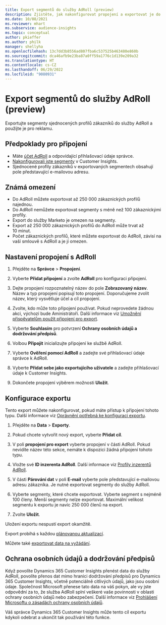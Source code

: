 ```yaml
---
title: Export segmentů do služby AdRoll (preview)
description: Zjistěte, jak nakonfigurovat propojení a exportovat je do AdRoll.
ms.date: 10/08/2021
ms.reviewer: mhart
ms.subservice: audience-insights
ms.topic: conceptual
author: pkieffer
ms.author: philk
manager: shellyha
ms.openlocfilehash: 13c7dd3b8556ad807fba6c537525b463480e860b
ms.sourcegitcommit: dca46afb9e23ba87a0ff59a1776c1d139e209a32
ms.translationtype: HT
ms.contentlocale: cs-CZ
ms.lasthandoff: 06/29/2022
ms.locfileid: "9080931"
---
```

# <a name="export-segments-to-adroll-preview"></a>Export segmentů do služby AdRoll (preview)

Exportujte segmenty sjednocených profilů zákazníků do služby AdRoll a použijte je pro reklamu. 

## <a name="prerequisites-for-a-connection"></a>Předpoklady pro připojení

- Máte [účet AdRoll](https://www.adroll.com/) a odpovídající přihlašovací údaje správce.
- [Nakonfigurovali jste segmenty](segments.md) v Customer Insights.
- Sjednocené profily zákazníků v exportovaných segmentech obsahují pole představující e-mailovou adresu.

## <a name="known-limitations"></a>Známá omezení

- Do AdRoll můžete exportovat až 250 000 zákaznických profilů najednou.
- Do AdRoll nemůžete exportovat segmenty s méně než 100 zákaznickými profily. 
- Export do služby Marketo je omezen na segmenty.
- Export až 250 000 zákaznických profilů do AdRoll může trvat až 10 minut. 
- Počet zákaznických profilů, které můžete exportovat do AdRoll, závisí na vaší smlouvě s AdRoll a je jí omezen.

## <a name="set-up-connection-to-adroll"></a>Nastavení propojení s AdRoll

1. Přejděte na **Správce** > **Propojení**.

1. Vyberte **Přidat připojení** a zvolte **AdRoll** pro konfiguraci připojení.

1. Dejte propojení rozpoznatelný název do pole **Zobrazovaný název**. Název a typ propojení popisují toto propojení. Doporučujeme zvolit název, který vysvětluje účel a cíl propojení.

1. Zvolte, kdo může toto připojení používat. Pokud neprovedete žádnou akci, výchozí bude Aministrátoři. Další informace viz [Umožnění přispěvatelům použít připojení pro export](connections.md#allow-contributors-to-use-a-connection-for-exports).

1. Vyberte **Souhlasím** pro potvrzení **Ochrany osobních údajů a dodržování předpisů**.

1. Volbou **Připojit** inicializujte připojení ke službě AdRoll.

1. Vyberte **Ověření pomocí AdRoll** a zadejte své přihlašovací údaje správce k AdRoll. 

1. Vyberte **Přidat sebe jako exportujícího uživatele** a zadejte přihlašovací údaje k Customer Insights.

1. Dokončete propojení výběrem možnosti **Uložit**.

## <a name="configure-an-export"></a>Konfigurace exportu

Tento export můžete nakonfigurovat, pokud máte přístup k připojení tohoto typu. Další informace viz [Oprávnění potřebná ke konfiguraci exportu](export-destinations.md#set-up-a-new-export).

1. Přejděte na **Data** > **Exporty**.

1. Pokud chcete vytvořit nový export, vyberte **Přidat cíl**.

1. V poli **propojení pro export** vyberte propojení v části AdRoll. Pokud nevidíte název této sekce, nemáte k dispozici žádná připojení tohoto typu.

1. Vložte své **ID inzerenta AdRoll**. Další informace viz [Profily inzerentů AdRoll](https://help.adroll.com/hc/articles/212011838-Advertiser-Profiles).

1. V části **Párování dat** v poli **E-mail** vyberte pole představující e-mailovou adresu zákazníka. Je nutné exportovat segmenty do služby AdRoll.

1. Vyberte segmenty, které chcete exportovat. Vyberte segment s nejméně 100 členy. Menší segmenty nelze exportovat. Maximální velikost segmentu k exportu je navíc 250 000 členů na export. 

1. Zvolte **Uložit**.

Uložení exportu nespustí export okamžitě.

Export probíhá s každou [plánovanou aktualizací](system.md#schedule-tab). 

Můžete také [exportovat data na vyžádání](export-destinations.md#run-exports-on-demand). 


## <a name="data-privacy-and-compliance"></a>Ochrana osobních údajů a dodržování předpisů

Když povolíte Dynamics 365 Customer Insights přenést data do služby AdRoll, povolíte přenos dat mimo hranici dodržování předpisů pro Dynamics 365 Customer Insights, včetně potenciálně citlivých údajů, jako jsou osobní údaje. Společnost Microsoft přenese tato data na váš pokyn, ale vy jste odpovědní za to, že služba AdRoll splní veškeré vaše povinnosti v oblasti ochrany osobních údajů nebo zabezpečení. Další informace viz [Prohlášení Microsoftu o zásadách ochrany osobních údajů](https://go.microsoft.com/fwlink/?linkid=396732).

Váš správce Dynamics 365 Customer Insights může tento cíl exportu kdykoli odebrat a ukončit tak používání této funkce.
